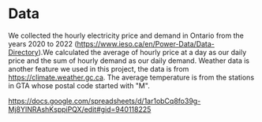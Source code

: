 # Data

We collected the hourly electricity price and demand in Ontario from the years 2020 to 2022 (https://www.ieso.ca/en/Power-Data/Data-Directory).We calculated the average of hourly price at a day as our daily price and the sum of hourly demand as our daily demand. Weather data is another feature we used in this project, the data is from https://climate.weather.gc.ca. The average temperature is from the stations in GTA whose postal code started with "M".

https://docs.google.com/spreadsheets/d/1ar1obCq8fo39g-Mj8YINRAshKsppiPQX/edit#gid=940118225
